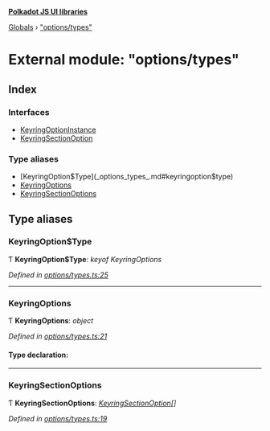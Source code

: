 **[Polkadot JS UI libraries](../README.md)**

[Globals](../globals.md) › [&quot;options/types&quot;](_options_types_.md)

# External module: "options/types"

## Index

### Interfaces

* [KeyringOptionInstance](../interfaces/_options_types_.keyringoptioninstance.md)
* [KeyringSectionOption](../interfaces/_options_types_.keyringsectionoption.md)

### Type aliases

* [KeyringOption$Type](_options_types_.md#keyringoption$type)
* [KeyringOptions](_options_types_.md#keyringoptions)
* [KeyringSectionOptions](_options_types_.md#keyringsectionoptions)

## Type aliases

###  KeyringOption$Type

Ƭ **KeyringOption$Type**: *keyof KeyringOptions*

*Defined in [options/types.ts:25](https://github.com/polkadot-js/ui/blob/b3ff3b3/packages/ui-keyring/src/options/types.ts#L25)*

___

###  KeyringOptions

Ƭ **KeyringOptions**: *object*

*Defined in [options/types.ts:21](https://github.com/polkadot-js/ui/blob/b3ff3b3/packages/ui-keyring/src/options/types.ts#L21)*

#### Type declaration:

___

###  KeyringSectionOptions

Ƭ **KeyringSectionOptions**: *[KeyringSectionOption](../interfaces/_options_types_.keyringsectionoption.md)[]*

*Defined in [options/types.ts:19](https://github.com/polkadot-js/ui/blob/b3ff3b3/packages/ui-keyring/src/options/types.ts#L19)*